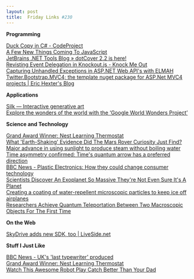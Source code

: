 ```yaml
---
layout: post
title:  Friday Links #230
---
```

**Programming**

[Duck Copy in C# - CodeProject](http://www.codeproject.com/Tips/494935/Duck-Copy-in-Csharp)   
[A Few New Things Coming To JavaScript](http://addyosmani.com/blog/a-few-new-things-coming-to-javascript/)   
[JetBrains .NET Tools Blog » dotCover 2.2 is here!](http://blogs.jetbrains.com/dotnet/2012/11/dotcover-22-is-here/)   
[Revisting Event Delegation in Knockout.js - Knock Me Out](http://www.knockmeout.net/2012/11/revisit-event-delegation-in-knockout-js.html)   
[Capturing Unhandled Exceptions in ASP.NET Web API's with ELMAH](http://blogs.msdn.com/b/webdev/archive/2012/11/16/capturing-unhandled-exceptions-in-asp-net-web-api-s-with-elmah.aspx)   
[Twitter.Bootstrap.MVC4; the template nuget package for ASP.Net MVC4 projects | Eric Hexter's Blog](http://lostechies.com/erichexter/2012/11/19/twitter-bootstrap-mvc4-the-template-nuget-package-for-asp-net-mvc4-projects/)

**Applications**

[Silk — Interactive generative art](http://new.weavesilk.com/)   
[Explore the wonders of the world with the ‘Google World Wonders Project’](http://www.freewaregenius.com/explore-the-wonders-of-the-world-with-the-google-world-wonders-project/)

**Science and Technology**

[Grand Award Winner: Nest Learning Thermostat](http://www.popsci.com/bown/2012/product/nest-learning-thermostat-0)   
[What 'Earth-Shaking' Evidence Did The Mars Rover Curiosity Just Find?](http://www.popsci.com/science/article/2012-11/what-earth-shaking-evidence-did-mars-rover-curiosity-just-find)   
[Major advance in using sunlight to produce steam without boiling water](http://www.sciencedaily.com/releases/2012/11/121119104835.htm)   
[Time asymmetry confirmed: Time's quantum arrow has a preferred direction](http://www.sciencedaily.com/releases/2012/11/121119094627.htm)   
[BBC News - Plastic Electronics: How they could change consumer technology](http://www.bbc.co.uk/news/technology-20417384)   
[Scientists Discover An Exoplanet So Massive They're Not Even Sure It's A Planet](http://www.popsci.com/technology/article/2012-11/scientists-discover-exoplanet-so-massive-theyre-not-even-sure-its-planet)   
[Creating a coating of water-repellent microscopic particles to keep ice off airplanes](http://www.sciencedaily.com/releases/2012/11/121116085157.htm)   
[Researchers Achieve Quantum Teleportation Between Two Macroscopic Objects For The First Time](http://www.popsci.com/science/article/2012-11/researchers-achieve-quantum-between-two-macroscopic-objects-first-time)

**On the Web**

[SkyDrive adds new SDK, too | LiveSide.net](http://www.liveside.net/2012/11/16/skydrive-adds-new-sdk-too/)

**Stuff I Just Like**

[BBC News - UK's 'last typewriter' produced](http://www.bbc.co.uk/news/uk-20391538)   
[Grand Award Winner: Nest Learning Thermostat](http://www.popsci.com/bown/2012/product/nest-learning-thermostat-0)   
[Watch This Awesome Robot Play Catch Better Than Your Dad](http://www.popsci.com/technology/article/2012-11/watch-awesome-robot-play-catch-better-your-dad)
